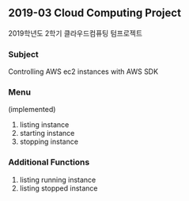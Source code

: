## 2019-03 Cloud Computing Project

2019학년도 2학기 클라우드컴퓨팅 텀프로젝트

### Subject

Controlling AWS ec2 instances with AWS SDK

### Menu

(implemented)

1. listing instance
2. starting instance
3. stopping instance

### Additional Functions

1. listing running instance
2. listing stopped instance